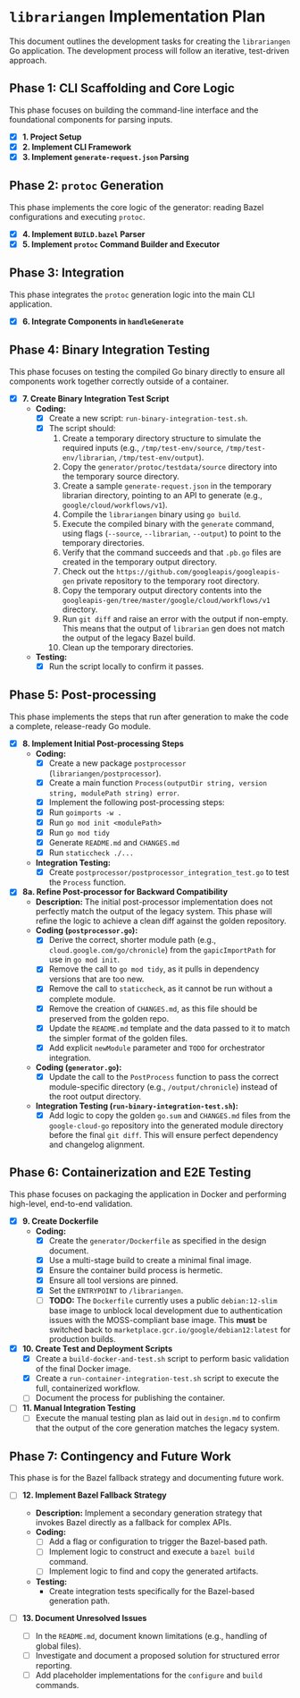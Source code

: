 # `librariangen` Implementation Plan

This document outlines the development tasks for creating the `librariangen` Go application. The development process will follow an iterative, test-driven approach.

## Phase 1: CLI Scaffolding and Core Logic

This phase focuses on building the command-line interface and the foundational components for parsing inputs.

*   [x] **1. Project Setup**
*   [x] **2. Implement CLI Framework**
*   [x] **3. Implement `generate-request.json` Parsing**

## Phase 2: `protoc` Generation

This phase implements the core logic of the generator: reading Bazel configurations and executing `protoc`.

*   [x] **4. Implement `BUILD.bazel` Parser**
*   [x] **5. Implement `protoc` Command Builder and Executor**

## Phase 3: Integration

This phase integrates the `protoc` generation logic into the main CLI application.

*   [x] **6. Integrate Components in `handleGenerate`**

## Phase 4: Binary Integration Testing

This phase focuses on testing the compiled Go binary directly to ensure all components work together correctly outside of a container.

*   [x] **7. Create Binary Integration Test Script**
    *   **Coding:**
        *   [x] Create a new script: `run-binary-integration-test.sh`.
        *   [x] The script should:
            1.  Create a temporary directory structure to simulate the required inputs (e.g., `/tmp/test-env/source`, `/tmp/test-env/librarian`, `/tmp/test-env/output`).
            2.  Copy the `generator/protoc/testdata/source` directory into the temporary source directory.
            3.  Create a sample `generate-request.json` in the temporary librarian directory, pointing to an API to generate (e.g., `google/cloud/workflows/v1`).
            4.  Compile the `librariangen` binary using `go build`.
            5.  Execute the compiled binary with the `generate` command, using flags (`--source`, `--librarian`, `--output`) to point to the temporary directories.
            6.  Verify that the command succeeds and that `.pb.go` files are created in the temporary output directory.
            7.  Check out the `https://github.com/googleapis/googleapis-gen` private repository to the temporary root directory.
            8.  Copy the temporary output directory contents into the `googleapis-gen/tree/master/google/cloud/workflows/v1` directory.
            9.  Run `git diff` and raise an error with the output if non-empty. This means that the output of `librarian` gen does not match the output of the legacy Bazel build.
            10. Clean up the temporary directories.
    *   **Testing:**
        *   [x] Run the script locally to confirm it passes.

## Phase 5: Post-processing

This phase implements the steps that run after generation to make the code a complete, release-ready Go module.

*   [x] **8. Implement Initial Post-processing Steps**
    *   **Coding:**
        *   [x] Create a new package `postprocessor` (`librariangen/postprocessor`).
        *   [x] Create a main function `Process(outputDir string, version string, modulePath string) error`.
        *   [x] Implement the following post-processing steps:
        *   [x] Run `goimports -w .`
        *   [x] Run `go mod init <modulePath>`
        *   [x] Run `go mod tidy`
        *   [x] Generate `README.md` and `CHANGES.md`
        *   [x] Run `staticcheck ./...`
    *   **Integration Testing:**
        *   [x] Create `postprocessor/postprocessor_integration_test.go` to test the `Process` function.

*   [x] **8a. Refine Post-processor for Backward Compatibility**
    *   **Description:** The initial post-processor implementation does not perfectly match the output of the legacy system. This phase will refine the logic to achieve a clean diff against the golden repository.
    *   **Coding (`postprocessor.go`):**
        *   [x] Derive the correct, shorter module path (e.g., `cloud.google.com/go/chronicle`) from the `gapicImportPath` for use in `go mod init`.
        *   [x] Remove the call to `go mod tidy`, as it pulls in dependency versions that are too new.
        *   [x] Remove the call to `staticcheck`, as it cannot be run without a complete module.
        *   [x] Remove the creation of `CHANGES.md`, as this file should be preserved from the golden repo.
        *   [x] Update the `README.md` template and the data passed to it to match the simpler format of the golden files.
        *   [x] Add explicit `newModule` parameter and `TODO` for orchestrator integration.
    *   **Coding (`generator.go`):**
        *   [x] Update the call to the `PostProcess` function to pass the correct module-specific directory (e.g., `/output/chronicle`) instead of the root output directory.
    *   **Integration Testing (`run-binary-integration-test.sh`):**
        *   [x] Add logic to copy the golden `go.sum` and `CHANGES.md` files from the `google-cloud-go` repository into the generated module directory before the final `git diff`. This will ensure perfect dependency and changelog alignment.

## Phase 6: Containerization and E2E Testing

This phase focuses on packaging the application in Docker and performing high-level, end-to-end validation.

*   [x] **9. Create Dockerfile**
    *   **Coding:**
        *   [x] Create the `generator/Dockerfile` as specified in the design document.
        *   [x] Use a multi-stage build to create a minimal final image.
        *   [x] Ensure the container build process is hermetic.
        *   [x] Ensure all tool versions are pinned.
        *   [x] Set the `ENTRYPOINT` to `/librariangen`.
        *   [ ] **TODO:** The `Dockerfile` currently uses a public `debian:12-slim` base image to unblock local development due to authentication issues with the MOSS-compliant base image. This **must** be switched back to `marketplace.gcr.io/google/debian12:latest` for production builds.

*   [x] **10. Create Test and Deployment Scripts**
    *   [x] Create a `build-docker-and-test.sh` script to perform basic validation of the final Docker image.
    *   [x] Create a `run-container-integration-test.sh` script to execute the full, containerized workflow.
    *   [ ] Document the process for publishing the container.

*   [ ] **11. Manual Integration Testing**
    *   [ ] Execute the manual testing plan as laid out in `design.md` to confirm that the output of the core generation matches the legacy system.

## Phase 7: Contingency and Future Work

This phase is for the Bazel fallback strategy and documenting future work.

*   [ ] **12. Implement Bazel Fallback Strategy**
    *   **Description:** Implement a secondary generation strategy that invokes Bazel directly as a fallback for complex APIs.
    *   **Coding:**
        *   [ ] Add a flag or configuration to trigger the Bazel-based path.
        *   [ ] Implement logic to construct and execute a `bazel build` command.
        *   [ ] Implement logic to find and copy the generated artifacts.
    *   **Testing:**
        *   Create integration tests specifically for the Bazel-based generation path.

*   [ ] **13. Document Unresolved Issues**
    *   [ ] In the `README.md`, document known limitations (e.g., handling of global files).
    *   [ ] Investigate and document a proposed solution for structured error reporting.
    *   [ ] Add placeholder implementations for the `configure` and `build` commands.
